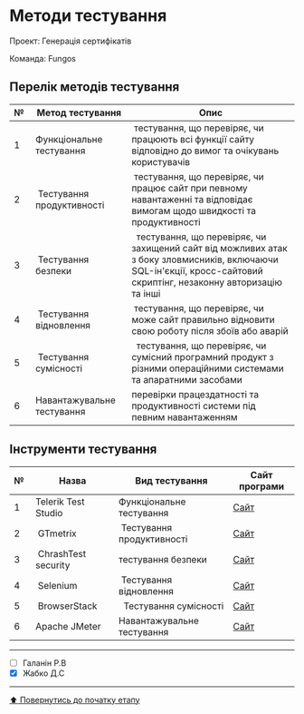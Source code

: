 # Методи тестування

Проект: Генерація сертифікатів

Команда: Fungos

## Перелік методів тестування 

|№ |Метод тестування|Опис|
|--|---|---|
|1| Функціональне тестування | тестування, що перевіряє, чи працюють всі функції сайту відповідно до вимог та очікувань користувачів |
|2| Тестування продуктивності| тестування, що перевіряє, чи працює сайт при певному навантаженні та відповідає вимогам щодо швидкості та продуктивності |
|3| Тестування безпеки |  тестування, що перевіряє, чи захищений сайт від можливих атак з боку зловмисників, включаючи SQL-ін'єкції, кросс-сайтовий скриптінг, незаконну авторизацію та інші |
|4| Тестування відновлення | тестування, що перевіряє, чи може сайт правильно відновити свою роботу після збоїв або аварій |
|5| Тестування сумісності |  тестування, що перевіряє, чи сумісний програмний продукт з різними операційними системами та апаратними засобами |
|6| Навантажувальне тестування | перевірки працездатності та продуктивності системи під певним навантаженням |
## Інструменти тестування

|№ |Назва|Вид тестування|Сайт програми |
|--|---|---|---|
|1| Telerik Test Studio | Функціональне тестування | [Сайт](https://www.telerik.com/teststudio)
|2| GTmetrix| Тестування продуктивності | [Сайт](https://gtmetrix.com)
|3| ChrashTest security |тестування безпеки | [Сайт](https://crashtest-security.com/)
|4| Selenium | Тестування відновлення | [Сайт](https://www.selenium.dev)
|5| BrowserStack |  Тестування сумісності | [Сайт](https://www.browserstack.com/)
|6| Apache JMeter | Навантажувальне тестування | [Сайт](https://jmeter.apache.org)

---

- [ ] Галанін Р.В
- [X] Жабко Д.С

---
[:arrow_up: Повернутись до початку етапу](/docs/2.Planning/README.md)
